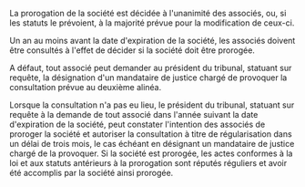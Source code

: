 La prorogation de la société est décidée à l'unanimité des associés, ou, si les statuts le prévoient, à la majorité prévue pour la modification de ceux-ci.

Un an au moins avant la date d'expiration de la société, les associés doivent être consultés à l'effet de décider si la société doit être prorogée.

A défaut, tout associé peut demander au président du tribunal, statuant sur requête, la désignation d'un mandataire de justice chargé de provoquer la consultation prévue au deuxième alinéa.

Lorsque la consultation n'a pas eu lieu, le président du tribunal, statuant sur requête à la demande de tout associé dans l'année suivant la date d'expiration de la société, peut constater l'intention des associés de proroger la société et autoriser la consultation à titre de régularisation dans un délai de trois mois, le cas échéant en désignant un mandataire de justice chargé de la provoquer. Si la société est prorogée, les actes conformes à la loi et aux statuts antérieurs à la prorogation sont réputés réguliers et avoir été accomplis par la société ainsi prorogée.
